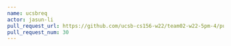```yaml
---
name: ucsbreq
actor: jasun-li
pull_request_url: https://github.com/ucsb-cs156-w22/team02-w22-5pm-4/pull/30
pull_request_num: 30
---
```

